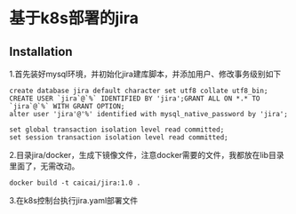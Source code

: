 # 基于k8s部署的jira



## Installation 

1.首先装好mysql环境，并初始化jira建库脚本，并添加用户、修改事务级别如下

```mysql
create database jira default character set utf8 collate utf8_bin;
CREATE USER `jira`@`%` IDENTIFIED BY 'jira';GRANT ALL ON *.* TO `jira`@`%` WITH GRANT OPTION;
alter user 'jira'@'%' identified with mysql_native_password by 'jira';

set global transaction isolation level read committed;
set session transaction isolation level read committed;
```

2.目录jira/docker，生成下镜像文件，注意docker需要的文件，我都放在lib目录里面了，无需改动。

```
docker build -t caicai/jira:1.0 .
```

3.在k8s控制台执行jira.yaml部署文件